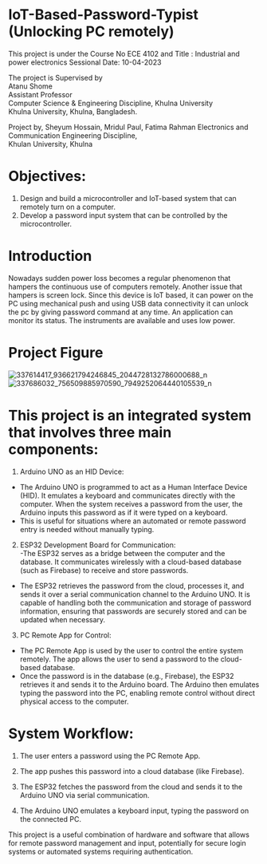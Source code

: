 # IoT-Based-Password-Typist (Unlocking PC remotely)  

This project is under the Course No ECE 4102 and Title : Industrial and power electronics Sessional
Date: 10-04-2023  

The project is Supervised by  
Atanu Shome  
Assistant Professor  
Computer Science & Engineering Discipline, Khulna University  
Khulna University,  Khulna, Bangladesh.  

Project by,
Sheyum Hossain,  Mridul Paul,  Fatima Rahman
Electronics and Communication Engineering Discipline,  
Khulan University, Khulna  

# Objectives:  
1. Design and build a microcontroller and IoT-based system that can remotely turn on a
computer.
2. Develop a password input system that can be controlled by the microcontroller.

# Introduction  
Nowadays sudden power loss becomes a regular phenomenon that hampers the
continuous use of computers remotely. Another issue that hampers is screen lock. Since this
device is IoT based, it can power on the PC using mechanical push and using USB data
connectivity it can unlock the pc by giving password command at any time. An application can
monitor its status. The instruments are available and uses low power.

# Project Figure  
![337614417_936621794246845_2044728132786000688_n](https://github.com/user-attachments/assets/8df01ea4-ab55-4688-9d51-8f9458b6bb81)
![337686032_756509885970590_7949252064440105539_n](https://github.com/user-attachments/assets/e55b2b84-3e4c-46a7-af8b-5699c9383162)

# This project is an integrated system that involves three main components:

1. Arduino UNO as an HID Device:
- The Arduino UNO is programmed to act as a Human Interface Device (HID). It emulates a keyboard and communicates directly with the computer. When the system receives a password from the user, the Arduino inputs this password as if it were typed on a keyboard.  
- This is useful for situations where an automated or remote password entry is needed without manually typing.


2. ESP32 Development Board for Communication:  
-The ESP32 serves as a bridge between the computer and the database. It communicates wirelessly with a cloud-based database (such as Firebase) to receive and store passwords.  
- The ESP32 retrieves the password from the cloud, processes it, and sends it over a serial communication channel to the Arduino UNO. It is capable of handling both the communication and storage of password information, ensuring that passwords are securely stored and can be updated when necessary.  

3. PC Remote App for Control:  
- The PC Remote App is used by the user to control the entire system remotely. The app allows the user to send a password to the cloud-based database.  
- Once the password is in the database (e.g., Firebase), the ESP32 retrieves it and sends it to the Arduino board. The Arduino then emulates typing the password into the PC, enabling remote control without direct physical access to the computer.

 # System Workflow:
1. The user enters a password using the PC Remote App.  

2. The app pushes this password into a cloud database (like Firebase).  

3. The ESP32 fetches the password from the cloud and sends it to the Arduino UNO via serial communication.  

4. The Arduino UNO emulates a keyboard input, typing the password on the connected PC.  

This project is a useful combination of hardware and software that allows for remote password management and input, potentially for secure login systems or automated systems requiring authentication.  
